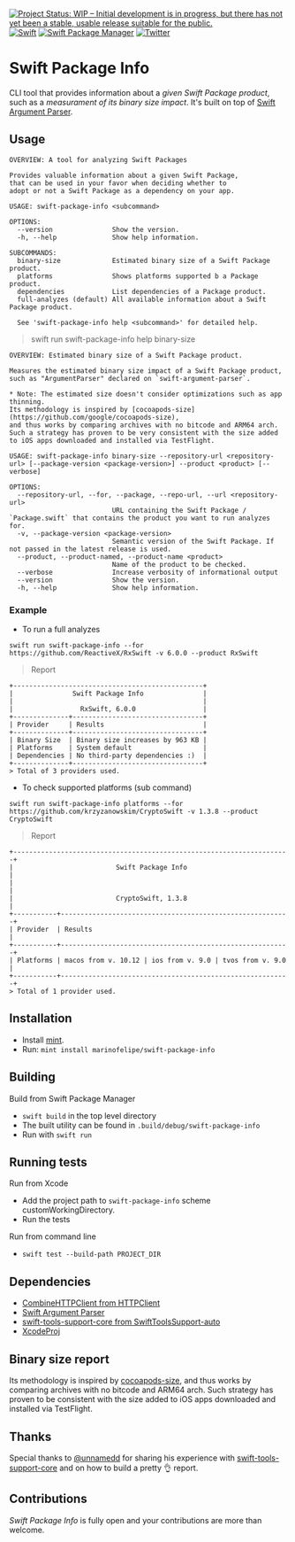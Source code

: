 [![Project Status: WIP – Initial development is in progress, but there has not yet been a stable, usable release suitable for the public.](https://www.repostatus.org/badges/latest/wip.svg)](https://www.repostatus.org/#wip)
<a href="https://swift.org"><img src="https://img.shields.io/badge/Swift-5.3-orange.svg?style=flat" alt="Swift" /></a>
[![Swift Package Manager](https://rawgit.com/jlyonsmith/artwork/master/SwiftPackageManager/swiftpackagemanager-compatible.svg)](https://swift.org/package-manager/)
[![Twitter](https://img.shields.io/badge/twitter-@_marinofelipe-blue.svg?style=flat)](https://twitter.com/_marinofelipe)

# Swift Package Info
CLI tool that provides information about a *given Swift Package product*, such as a *measurament of its binary size impact*.
It's built on top of [Swift Argument Parser](https://github.com/apple/swift-argument-parser).

## Usage
```
OVERVIEW: A tool for analyzing Swift Packages

Provides valuable information about a given Swift Package,
that can be used in your favor when deciding whether to
adopt or not a Swift Package as a dependency on your app.

USAGE: swift-package-info <subcommand>

OPTIONS:
  --version               Show the version.
  -h, --help              Show help information.

SUBCOMMANDS:
  binary-size             Estimated binary size of a Swift Package product.
  platforms               Shows platforms supported b a Package product.
  dependencies            List dependencies of a Package product.
  full-analyzes (default) All available information about a Swift Package product.

  See 'swift-package-info help <subcommand>' for detailed help.
```

> swift run swift-package-info help binary-size
```
OVERVIEW: Estimated binary size of a Swift Package product.

Measures the estimated binary size impact of a Swift Package product,
such as "ArgumentParser" declared on `swift-argument-parser`.

* Note: The estimated size doesn't consider optimizations such as app thinning.
Its methodology is inspired by [cocoapods-size](https://github.com/google/cocoapods-size),
and thus works by comparing archives with no bitcode and ARM64 arch.
Such a strategy has proven to be very consistent with the size added to iOS apps downloaded and installed via TestFlight.

USAGE: swift-package-info binary-size --repository-url <repository-url> [--package-version <package-version>] --product <product> [--verbose]

OPTIONS:
  --repository-url, --for, --package, --repo-url, --url <repository-url>
                          URL containing the Swift Package / `Package.swift` that contains the product you want to run analyzes for. 
  -v, --package-version <package-version>
                          Semantic version of the Swift Package. If not passed in the latest release is used. 
  --product, --product-named, --product-name <product>
                          Name of the product to be checked. 
  --verbose               Increase verbosity of informational output 
  --version               Show the version.
  -h, --help              Show help information.
```

### Example
- To run a full analyzes
```
swift run swift-package-info --for https://github.com/ReactiveX/RxSwift -v 6.0.0 --product RxSwift
```
> Report
```
+------------------------------------------------+
|               Swift Package Info               |
|                                                |
|                 RxSwift, 6.0.0                 |
+--------------+---------------------------------+
| Provider     | Results                         |
+--------------+---------------------------------+
| Binary Size  | Binary size increases by 963 KB |
| Platforms    | System default                  |
| Dependencies | No third-party dependencies :)  |
+--------------+---------------------------------+
> Total of 3 providers used.
```

- To check supported platforms (sub command)
```
swift run swift-package-info platforms --for https://github.com/krzyzanowskim/CryptoSwift -v 1.3.8 --product CryptoSwift
```
> Report
```
+----------------------------------------------------------------------+
|                          Swift Package Info                          |
|                                                                      |
|                          CryptoSwift, 1.3.8                          |
+-----------+----------------------------------------------------------+
| Provider  | Results                                                  |
+-----------+----------------------------------------------------------+
| Platforms | macos from v. 10.12 | ios from v. 9.0 | tvos from v. 9.0 |
+-----------+----------------------------------------------------------+
> Total of 1 provider used.
```


## Installation
* Install [mint](https://github.com/yonaskolb/Mint).
* Run: `mint install marinofelipe/swift-package-info`

## Building
Build from Swift Package Manager

* `swift build` in the top level directory 
* The built utility can be found in `.build/debug/swift-package-info`
* Run with `swift run`

## Running tests
Run from Xcode

* Add the project path to `swift-package-info` scheme customWorkingDirectory.
* Run the tests

Run from command line

* `swift test --build-path PROJECT_DIR`

## Dependencies
* [CombineHTTPClient from HTTPClient](https://github.com/marinofelipe/http_client/blob/main/Package.swift)
* [Swift Argument Parser](https://github.com/apple/swift-argument-parser)
* [swift-tools-support-core from SwiftToolsSupport-auto](https://github.com/apple/swift-tools-support-core/blob/main/Package.swift)
* [XcodeProj](https://github.com/tuist/XcodeProj.git)

## Binary size report
Its methodology is inspired by [cocoapods-size](https://github.com/google/cocoapods-size), and thus works by comparing archives with no bitcode and ARM64 arch.
Such strategy has proven to be consistent with the size added to iOS apps downloaded and installed via TestFlight.

## Thanks
Special thanks to [@unnamedd](https://github.com/unnamedd) for sharing his experience with [swift-tools-support-core](https://github.com/apple/swift-tools-support-core) and on how to build a pretty 👌 report.

## Contributions
*Swift Package Info* is fully open and your contributions are more than welcome.